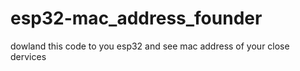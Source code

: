 # esp32-mac_address_founder
dowland this code to you esp32 and see mac address of your close dervices
